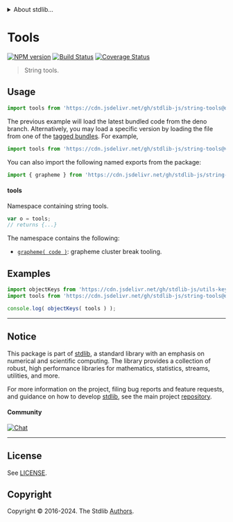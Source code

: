 <!--

@license Apache-2.0

Copyright (c) 2021 The Stdlib Authors.

Licensed under the Apache License, Version 2.0 (the "License");
you may not use this file except in compliance with the License.
You may obtain a copy of the License at

   http://www.apache.org/licenses/LICENSE-2.0

Unless required by applicable law or agreed to in writing, software
distributed under the License is distributed on an "AS IS" BASIS,
WITHOUT WARRANTIES OR CONDITIONS OF ANY KIND, either express or implied.
See the License for the specific language governing permissions and
limitations under the License.

-->


<details>
  <summary>
    About stdlib...
  </summary>
  <p>We believe in a future in which the web is a preferred environment for numerical computation. To help realize this future, we've built stdlib. stdlib is a standard library, with an emphasis on numerical and scientific computation, written in JavaScript (and C) for execution in browsers and in Node.js.</p>
  <p>The library is fully decomposable, being architected in such a way that you can swap out and mix and match APIs and functionality to cater to your exact preferences and use cases.</p>
  <p>When you use stdlib, you can be absolutely certain that you are using the most thorough, rigorous, well-written, studied, documented, tested, measured, and high-quality code out there.</p>
  <p>To join us in bringing numerical computing to the web, get started by checking us out on <a href="https://github.com/stdlib-js/stdlib">GitHub</a>, and please consider <a href="https://opencollective.com/stdlib">financially supporting stdlib</a>. We greatly appreciate your continued support!</p>
</details>

# Tools

[![NPM version][npm-image]][npm-url] [![Build Status][test-image]][test-url] [![Coverage Status][coverage-image]][coverage-url] <!-- [![dependencies][dependencies-image]][dependencies-url] -->

> String tools.



<section class="usage">

## Usage

```javascript
import tools from 'https://cdn.jsdelivr.net/gh/stdlib-js/string-tools@deno/mod.js';
```
The previous example will load the latest bundled code from the deno branch. Alternatively, you may load a specific version by loading the file from one of the [tagged bundles](https://github.com/stdlib-js/string-tools/tags). For example,

```javascript
import tools from 'https://cdn.jsdelivr.net/gh/stdlib-js/string-tools@v0.2.2-deno/mod.js';
```

You can also import the following named exports from the package:

```javascript
import { grapheme } from 'https://cdn.jsdelivr.net/gh/stdlib-js/string-tools@deno/mod.js';
```

#### tools

Namespace containing string tools.

```javascript
var o = tools;
// returns {...}
```

The namespace contains the following:

<!-- <toc pattern="*"> -->

<div class="namespace-toc">

-   <span class="signature">[`grapheme( code )`][@stdlib/string/tools/grapheme-cluster-break]</span><span class="delimiter">: </span><span class="description">grapheme cluster break tooling.</span>

</div>

<!-- </toc> -->

</section>

<!-- /.usage -->

<section class="examples">

## Examples

<!-- TODO: better examples -->

<!-- eslint no-undef: "error" -->

```javascript
import objectKeys from 'https://cdn.jsdelivr.net/gh/stdlib-js/utils-keys@deno/mod.js';
import tools from 'https://cdn.jsdelivr.net/gh/stdlib-js/string-tools@deno/mod.js';

console.log( objectKeys( tools ) );
```

</section>

<!-- /.examples -->

<!-- Section for related `stdlib` packages. Do not manually edit this section, as it is automatically populated. -->

<section class="related">

</section>

<!-- /.related -->

<!-- Section for all links. Make sure to keep an empty line after the `section` element and another before the `/section` close. -->


<section class="main-repo" >

* * *

## Notice

This package is part of [stdlib][stdlib], a standard library with an emphasis on numerical and scientific computing. The library provides a collection of robust, high performance libraries for mathematics, statistics, streams, utilities, and more.

For more information on the project, filing bug reports and feature requests, and guidance on how to develop [stdlib][stdlib], see the main project [repository][stdlib].

#### Community

[![Chat][chat-image]][chat-url]

---

## License

See [LICENSE][stdlib-license].


## Copyright

Copyright &copy; 2016-2024. The Stdlib [Authors][stdlib-authors].

</section>

<!-- /.stdlib -->

<!-- Section for all links. Make sure to keep an empty line after the `section` element and another before the `/section` close. -->

<section class="links">

[npm-image]: http://img.shields.io/npm/v/@stdlib/string-tools.svg
[npm-url]: https://npmjs.org/package/@stdlib/string-tools

[test-image]: https://github.com/stdlib-js/string-tools/actions/workflows/test.yml/badge.svg?branch=v0.2.2
[test-url]: https://github.com/stdlib-js/string-tools/actions/workflows/test.yml?query=branch:v0.2.2

[coverage-image]: https://img.shields.io/codecov/c/github/stdlib-js/string-tools/main.svg
[coverage-url]: https://codecov.io/github/stdlib-js/string-tools?branch=main

<!--

[dependencies-image]: https://img.shields.io/david/stdlib-js/string-tools.svg
[dependencies-url]: https://david-dm.org/stdlib-js/string-tools/main

-->

[chat-image]: https://img.shields.io/gitter/room/stdlib-js/stdlib.svg
[chat-url]: https://app.gitter.im/#/room/#stdlib-js_stdlib:gitter.im

[stdlib]: https://github.com/stdlib-js/stdlib

[stdlib-authors]: https://github.com/stdlib-js/stdlib/graphs/contributors

[umd]: https://github.com/umdjs/umd
[es-module]: https://developer.mozilla.org/en-US/docs/Web/JavaScript/Guide/Modules

[deno-url]: https://github.com/stdlib-js/string-tools/tree/deno
[deno-readme]: https://github.com/stdlib-js/string-tools/blob/deno/README.md
[umd-url]: https://github.com/stdlib-js/string-tools/tree/umd
[umd-readme]: https://github.com/stdlib-js/string-tools/blob/umd/README.md
[esm-url]: https://github.com/stdlib-js/string-tools/tree/esm
[esm-readme]: https://github.com/stdlib-js/string-tools/blob/esm/README.md
[branches-url]: https://github.com/stdlib-js/string-tools/blob/main/branches.md

[stdlib-license]: https://raw.githubusercontent.com/stdlib-js/string-tools/main/LICENSE

<!-- <toc-links> -->

[@stdlib/string/tools/grapheme-cluster-break]: https://github.com/stdlib-js/string-tools-grapheme-cluster-break/tree/deno

<!-- </toc-links> -->

</section>

<!-- /.links -->
